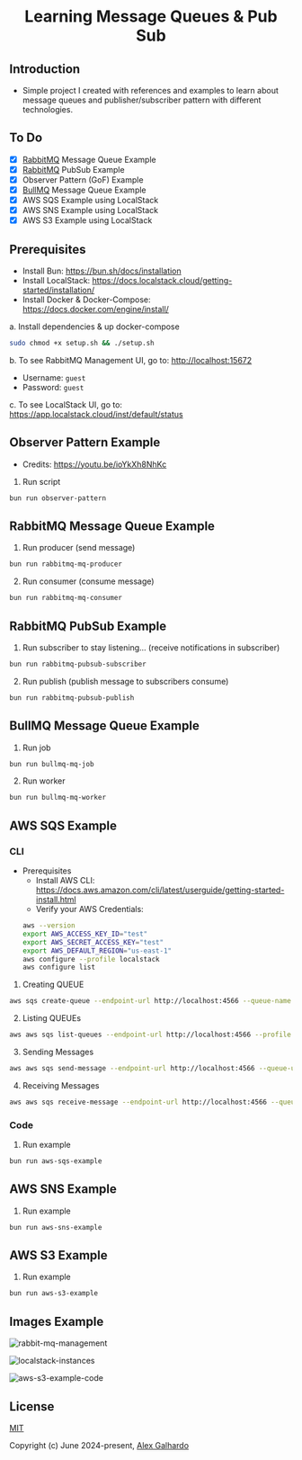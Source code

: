<div align="center">
	<h1 align="center">Learning Message Queues & Pub Sub</h1>
</div>

## Introduction

- Simple project I created with references and examples to learn about message queues and publisher/subscriber pattern with different technologies.

## To Do

- [x] [RabbitMQ](https://www.rabbitmq.com/) Message Queue Example
- [x] [RabbitMQ](https://www.rabbitmq.com/) PubSub Example
- [x] Observer Pattern (GoF) Example
- [x] [BullMQ](https://bullmq.io/) Message Queue Example
- [x] AWS SQS Example using LocalStack
- [x] AWS SNS Example using LocalStack
- [x] AWS S3 Example using LocalStack

## Prerequisites
- Install Bun: <https://bun.sh/docs/installation>
- Install LocalStack: <https://docs.localstack.cloud/getting-started/installation/>
- Install Docker & Docker-Compose: <https://docs.docker.com/engine/install/>

a. Install dependencies & up docker-compose
```bash
sudo chmod +x setup.sh && ./setup.sh
```

b. To see RabbitMQ Management UI, go to: <http://localhost:15672>
   - Username: `guest`
   - Password: `guest`

c. To see LocalStack UI, go to: <https://app.localstack.cloud/inst/default/status>

## Observer Pattern Example

- Credits: <https://youtu.be/ioYkXh8NhKc>

1. Run script
```bash
bun run observer-pattern
```

## RabbitMQ Message Queue Example

1. Run producer (send message)
```bash
bun run rabbitmq-mq-producer
```

2. Run consumer (consume message)
```bash
bun run rabbitmq-mq-consumer
```

## RabbitMQ PubSub Example

1. Run subscriber to stay listening... (receive notifications in subscriber)
```bash
bun run rabbitmq-pubsub-subscriber
```

2. Run publish (publish message to subscribers consume)
```bash
bun run rabbitmq-pubsub-publish
```

## BullMQ Message Queue Example

1. Run job
```bash
bun run bullmq-mq-job
```

2. Run worker
```bash
bun run bullmq-mq-worker
```

## AWS SQS Example

### CLI
- Prerequisites
   - Install AWS CLI: <https://docs.aws.amazon.com/cli/latest/userguide/getting-started-install.html>
   - Verify your AWS Credentials:
	```bash
	aws --version
	export AWS_ACCESS_KEY_ID="test"
	export AWS_SECRET_ACCESS_KEY="test"
	export AWS_DEFAULT_REGION="us-east-1"
	aws configure --profile localstack
	aws configure list
	```

1. Creating QUEUE
```bash
aws sqs create-queue --endpoint-url http://localhost:4566 --queue-name cli-test-queue --profile localstack
```

2. Listing QUEUEs
```bash
aws aws sqs list-queues --endpoint-url http://localhost:4566 --profile localstack
```

3. Sending Messages
```bash
aws aws sqs send-message --endpoint-url http://localhost:4566 --queue-url http://localhost:4566/000000000000/cli-test-queue --message-body "Testing Message" --message-attributes file://./src/aws-sqs/message.json --profile localstack
```

4. Receiving Messages
```bash
aws aws sqs receive-message --endpoint-url http://localhost:4566 --queue-url http://localhost:4566/000000000000/cli-test-queue --attribute-names All --message-attribute-names All  --profile localstack
```

### Code
1. Run example
```bash
bun run aws-sqs-example
```

## AWS SNS Example

1. Run example
```bash
bun run aws-sns-example
```

## AWS S3 Example

1. Run example
```bash
bun run aws-s3-example
```

## Images Example

![rabbit-mq-management](https://github.com/AlexGalhardo/learning-message-queue-and-pub-sub/assets/19540357/cb4c3f92-c541-406b-905d-9590c0b50153)

![localstack-instances](https://github.com/AlexGalhardo/learning-message-queue-and-pub-sub/assets/19540357/f0ca9af2-dd4e-4faa-be0b-0bc4c47d00df)

![aws-s3-example-code](https://github.com/AlexGalhardo/learning-message-queue-and-pub-sub/assets/19540357/e2700003-62f1-4706-a104-40b465db2f11)

## License

[MIT](http://opensource.org/licenses/MIT)

Copyright (c) June 2024-present, [Alex Galhardo](https://github.com/AlexGalhardo)
